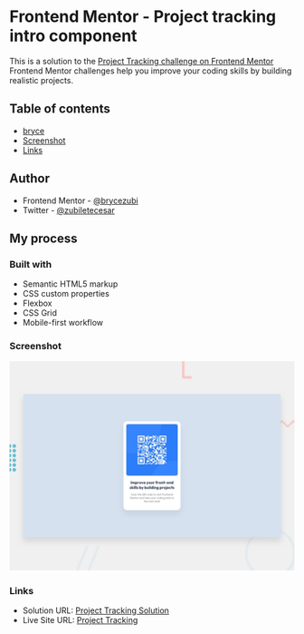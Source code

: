 # Frontend Mentor - Project tracking intro component
This is a solution to the [Project Tracking challenge on Frontend Mentor](https://www.frontendmentor.io/challenges/qr-code-component-iux_sIO_H/hub)
Frontend Mentor challenges help you improve your coding skills by building realistic projects. 

## Table of contents
- [bryce](#author)
- [Screenshot](#screenshot)
- [Links](#links)

## Author
- Frontend Mentor - [@brycezubi](https://www.frontendmentor.io/profile/brycezubi)
- Twitter - [@zubiletecesar](https://twitter.com/home)

## My process

### Built with

- Semantic HTML5 markup
- CSS custom properties
- Flexbox
- CSS Grid
- Mobile-first workflow

### Screenshot

![Design preview for the Project Tracking coding challenge](https://github.com/Orisabiyi/qr-component-code/blob/main/design/desktop-preview.jpg)

### Links

- Solution URL: [Project Tracking Solution](https://www.frontendmentor.io/solutions/intro-tracking-component-VI-CWtobnj)
- Live Site URL: [Project Tracking](https://brycezubi.github.io/Project-Tracking-Intro/)

